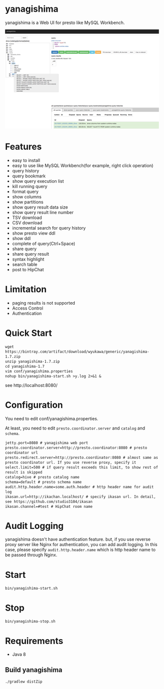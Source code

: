# yanagishima

yanagishima is a Web UI for presto like MySQL Workbench.

![yanagishima](screenshot/yanagishima.png)

# Features
* easy to install
* easy to use like MySQL Workbench(for example, right click operation)
* query history
* query bookmark
* show query execution list
* kill running query
* format query
* show columns
* show partitions
* show query result data size
* show query result line number
* TSV download
* CSV download
* incremental search for query history
* show presto view ddl
* show ddl
* complete of query(Ctrl+Space)
* share query
* share query result
* syntax highlight
* search table
* post to HipChat

# Limitation

* paging results is not supported
* Access Control
* Authentication

# Quick Start
```
wget https://bintray.com/artifact/download/wyukawa/generic/yanagishima-1.7.zip
unzip yanagishima-1.7.zip
cd yanagishima-1.7
vim conf/yanagishima.properties
nohup bin/yanagishima-start.sh >y.log 2>&1 &
```
see http://localhost:8080/

# Configuration

You need to edit conf/yanagishima.properties.

At least, you need to edit ```presto.coordinator.server``` and ```catalog``` and ```schema```.
```
jetty.port=8080 # yanagishima web port
presto.coordinator.server=http://presto.coordinator:8080 # presto coordinator url
presto.redirect.server=http://presto.coordinator:8080 # almost same as presto coordinator url. If you use reverse proxy, specify it
select.limit=500 # if query result exceeds this limit, to show rest of result is skipped
catalog=hive # presto catalog name
schema=default # presto schema name
audit.http.header.name=some.auth.header # http header name for audit log
ikasan.url=http://ikachan.localhost/ # specify ikasan url. In detail, see https://github.com/studio3104/ikasan
ikasan.channel=#test # HipChat room name
```

# Audit Logging
yanagishima doesn't have authentication feature.
but, if you use reverse proxy server like Nginx for authentication, you can add audit logging.
In this case, please specify ```audit.http.header.name``` which is http header name to be passed through Nginx.

# Start
```
bin/yanagishima-start.sh
```

# Stop
```
bin/yanagishima-stop.sh
```

# Requirements

* Java 8

## Build yanagishima

```
./gradlew distZip
```
